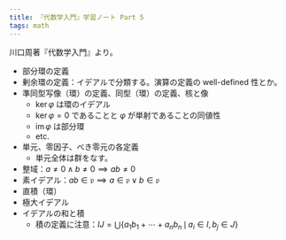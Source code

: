 ```yaml
---
title: 『代数学入門』学習ノート Part 5
tags: math
---
```


川口周著『代数学入門』より。

* 部分環の定義
* 剰余環の定義：イデアルで分類する。演算の定義の well-defined 性とか。
* 準同型写像（環）の定義、同型（環）の定義、核と像
  * $\ker{\varphi}$ は環のイデアル
  * $\ker{\varphi} = 0$ であることと $\varphi$ が単射であることの同値性
  * $\operatorname{im}\varphi$ は部分環
  * etc.
* 単元、零因子、べき零元の各定義
  * 単元全体は群をなす。
* 整域：$a \ne 0 \land b \ne 0 \implies ab \ne 0$
* 素イデアル：$ab \in \mathfrak{p} \implies a \in \mathfrak{p} \lor b \in \mathfrak{p}$
* 直積（環）
* 極大イデアル
* イデアルの和と積
  * 積の定義に注意：$IJ = \bigcup\lbrace a_1b_1 + \dotsb + a_nb_n\,\mid\,a_i \in I, b_j \in J\rbrace$
